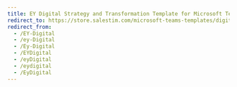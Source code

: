 ```yaml
---
title: EY Digital Strategy and Transformation Template for Microsoft Teams
redirect_to: https://store.salestim.com/microsoft-teams-templates/digital-strategy-transformation
redirect_from:
  - /EY-Digital
  - /ey-Digital
  - /Ey-Digital
  - /EYDigital
  - /eyDigital
  - /eydigital
  - /EyDigital
---
```

